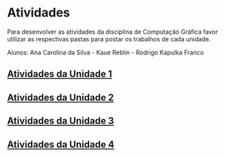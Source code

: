 # Atividades

Para desenvolver as atividades da disciplina de Computação Gráfica favor utilizar as respectivas pastas para postar os trabalhos de cada unidade.  

Alunos: Ana Carolina da Silva - Kaue Reblin - Rodrigo Kapulka Franco  

## [Atividades da Unidade 1](Unidade1/ "Atividades da Unidade 1")

## [Atividades da Unidade 2](Unidade2/ "Atividades da Unidade 2")  

## [Atividades da Unidade 3](Unidade3/ "Atividades da Unidade 3")  

## [Atividades da Unidade 4](Unidade4/ "Atividades da Unidade 4")  

